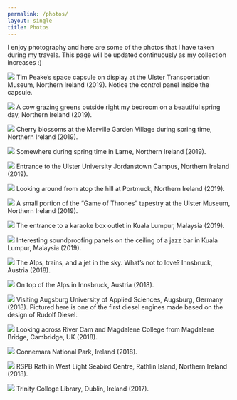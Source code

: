```yaml
---
permalink: /photos/
layout: single
title: Photos
---
```


I enjoy photography and here are some of the photos that I have taken during my travels. This page will be updated continuously as my collection increases :)

![](/assets/Photos/TimPeake.jpg)
Tim Peake’s space capsule on display at the Ulster Transportation Museum, Northern Ireland (2019). Notice the control panel inside the capsule.


![](/assets/Photos/Cow.jpg)
A cow grazing greens outside right my bedroom on a beautiful spring day, Northern Ireland (2019).

![](/assets/Photos/Sakura.jpg)
Cherry blossoms at the Merville Garden Village during spring time, Northern Ireland (2019).

![](/assets/Photos/Larne.jpg)
Somewhere during spring time in Larne, Northern Ireland (2019).

![](/assets/Photos/Ulster.jpg)
Entrance to the Ulster University Jordanstown Campus, Northern Ireland (2019).

![](/assets/Photos/Islandmagee.jpg)
Looking around from atop the hill at Portmuck, Northern Ireland (2019).

![](/assets/Photos/GoT.jpg)
A small portion of the “Game of Thrones” tapestry at the Ulster Museum, Northern Ireland (2019).

![](/assets/Photos/Karaoke.jpg)
The entrance to a karaoke box outlet in Kuala Lumpur, Malaysia (2019).

![](/assets/Photos/Ceiling.jpg)
Interesting soundproofing panels on the ceiling of a jazz bar in Kuala Lumpur, Malaysia (2019).

![](/assets/Photos/InnsbruckTrain.jpg)
The Alps, trains, and a jet in the sky. What’s not to love? Innsbruck, Austria (2018).

![](/assets/Photos/Alps.jpg)
On top of the Alps in Innsbruck, Austria (2018).

![](/assets/Photos/Diesel.jpg)
Visiting Augsburg University of Applied Sciences, Augsburg, Germany (2018). Pictured here is one of the first diesel engines made based on the design of Rudolf Diesel.

![](/assets/Photos/Cambridge.jpg)
Looking across River Cam and Magdalene College from Magdalene Bridge, Cambridge, UK (2018).

![](/assets/Photos/Connemara.jpg)
Connemara National Park, Ireland (2018).

![](/assets/Photos/Rathlin.jpg)
RSPB Rathlin West Light Seabird Centre, Rathlin Island, Northern Ireland (2018).

![](/assets/Photos/Trinity.jpg)
Trinity College Library, Dublin, Ireland (2017).


